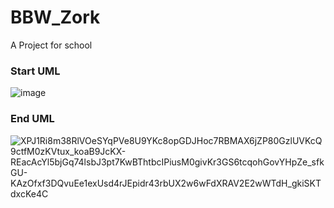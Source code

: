 # BBW_Zork
A Project for school

### Start UML
![image](https://github.com/Potestas06/BBW_Zork/assets/94400853/36d14e6d-9104-4c8b-9bc1-4f0400cdefd4)

### End UML

![XPJ1Ri8m38RlVOeSYqPVe8U9YKc8opGDJHoc7RBMAX6jZP80GzlUVKcQ9ctfM0zKVtux_koaB9JcKX-REacAcYl5bjGq74lsbJ3pt7KwBThtbcIPiusM0givKr3GS6tcqohGovYHpZe_sfkGU-KAzOfxf3DQvuEe1exUsd4rJEpidr43rbUX2w6wFdXRAV2E2wWTdH_gkiSKTdxcKe4C](https://github.com/Potestas06/BBW_Zork/assets/94400853/af94f915-97ba-4462-9b2f-e57b4fcb4f04)

